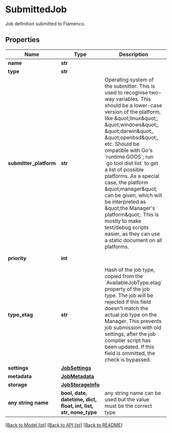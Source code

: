 # SubmittedJob

Job definition submitted to Flamenco.

## Properties
Name | Type | Description | Notes
------------ | ------------- | ------------- | -------------
**name** | **str** |  | 
**type** | **str** |  | 
**submitter_platform** | **str** | Operating system of the submitter. This is used to recognise two-way variables. This should be a lower-case version of the platform, like \&quot;linux\&quot;, \&quot;windows\&quot;, \&quot;darwin\&quot;, \&quot;openbsd\&quot;, etc. Should be ompatible with Go&#39;s &#x60;runtime.GOOS&#x60;; run &#x60;go tool dist list&#x60; to get a list of possible platforms. As a special case, the platform \&quot;manager\&quot; can be given, which will be interpreted as \&quot;the Manager&#39;s platform\&quot;. This is mostly to make test/debug scripts easier, as they can use a static document on all platforms.  | 
**priority** | **int** |  | defaults to 50
**type_etag** | **str** | Hash of the job type, copied from the &#x60;AvailableJobType.etag&#x60; property of the job type. The job will be rejected if this field doesn&#39;t match the actual job type on the Manager. This prevents job submission with old settings, after the job compiler script has been updated. If this field is ommitted, the check is bypassed.  | [optional] 
**settings** | [**JobSettings**](JobSettings.md) |  | [optional] 
**metadata** | [**JobMetadata**](JobMetadata.md) |  | [optional] 
**storage** | [**JobStorageInfo**](JobStorageInfo.md) |  | [optional] 
**any string name** | **bool, date, datetime, dict, float, int, list, str, none_type** | any string name can be used but the value must be the correct type | [optional]

[[Back to Model list]](../README.md#documentation-for-models) [[Back to API list]](../README.md#documentation-for-api-endpoints) [[Back to README]](../README.md)



